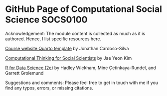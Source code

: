 # GitHub Page of Computational Social Science SOCS0100

Acknowledgement: The module content is collected as much as it is authored. Hence, I list specific resources here.

[Course website Quarto template](https://github.com/jonjoncardoso/quarto-template-for-university-courses) by Jonathan Cardoso-Silva

[Computational Thinking for Social Scientists](https://jaeyk.github.io/comp_thinking_social_science/) by Jae Yeon Kim

[R for Data Science (2e)](https://r4ds.hadley.nz/preface-2e) by Hadley Wickham, Mine Çetinkaya-Rundel, and Garrett Grolemund

Suggestions and comments: Please feel free to get in touch with me if you find any typos, errors, or missing citations.
